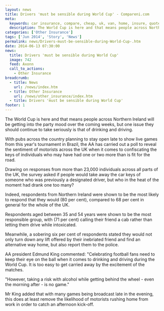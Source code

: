 ```yaml
---
layout: news
title: Drivers 'must be sensible during World Cup' - Compareni.com
meta:
  keywords: car insurance, compare, cheap, uk, van, home, insure, quotes, online, comparison, bike, loans, life
  description: The World Cup is here and that means people across Northern Ireland will be getting into the party mood over the coming weeks, but one issue they should continue to take seriously is that of drinking and driving
categories: ['Other Insurance']
tags: ['Jun 2014', 'Story', 'News']
permalink: news/Drivers-must-be-sensible-during-World-Cup-.htm
date: 2014-06-13 07:30:00
news:
  title: Drivers 'must be sensible during World Cup'
  image: 742
  feed: Axonn
  call_to_actions:
    - Other Insurance
breadcrumb:
  - title: News
    url: /news/index.htm
  - title: Other Insurance
    url: /news/other_insurance/index.htm
  - title: Drivers 'must be sensible during World Cup'
footer: 1
---
```


The World Cup is here and that means people across Northern Ireland will be getting into the party mood over the coming weeks, but one issue they should continue to take seriously is that of drinking and driving.

With pubs across the country planning to stay open late to show live games from this year&#39;s tournament in Brazil, the AA has carried out a poll to reveal the sentiment of motorists across the UK when it comes to confiscating the keys of individuals who may have had one or two more than is fit&nbsp;for the road.

Drawing on responses from more than 23,000 individuals across all parts of the UK, the survey asked if people would take away the car keys of someone who was previously a designated driver, but who in the heat of the moment had drank one too many?

Indeed, respondents from Northern Ireland were shown to be the most likely to respond that they would (80 per cent), compared to 68 per cent in general for the whole of the UK.

Respondents aged between 35 and 54 years were shown to be the most responsible group, with (71 per cent) calling their friend a cab rather than letting them drive while intoxicated.

Meanwhile, a sobering six per cent of respondents stated they would not only turn down any lift offered by their inebriated friend and find an alternative way home, but also report them to the police.

AA president Edmund King commented: &quot;Celebrating football fans need to keep their eye on the ball when it comes to drinking and driving during the World Cup. It is too easy to get carried away by the excitement of the matches.

&quot;However, taking a risk with alcohol while getting behind the wheel - even the morning after - is no game.&quot;

Mr King added that with many games being broadcast late in the evening, this does at least remove the likelihood of motorists rushing home from work in order to catch an afternoon kick-off.
